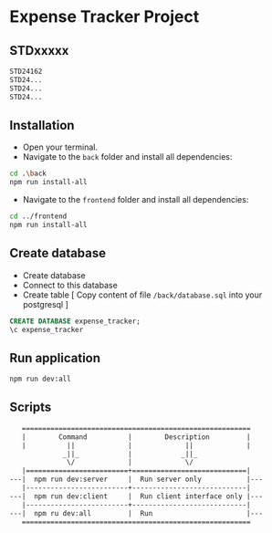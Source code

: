 # Expense Tracker Project

## STDxxxxx
```.txt
STD24162
STD24...
STD24...
STD24...
```

## Installation

- Open your terminal.
- Navigate to the `back` folder and install all dependencies:

```.bash
cd .\back
npm run install-all
```

- Navigate to the `frontend` folder and install all dependencies:

```.bash
cd ../frontend
npm run install-all
```

## Create database
- Create database
- Connect to this database
- Create table
   [
      Copy content of file `/back/database.sql` into your postgresql
   ]

```.sql
CREATE DATABASE expense_tracker;
\c expense_tracker
```

## Run application
```.bash
npm run dev:all
```

## Scripts
```.txt
   ========================================================
   |        Command          |        Description         |
   |          ||             |             ||             |
             _||_            |            _||_
              \/             |             \/
   |=========================+============================|
---|  npm run dev:server     |  Run server only           |---
   |-------------------------+----------------------------|
---|  npm run dev:client     |  Run client interface only |---
   |-------------------------+----------------------------|
---|  npm ru dev:all         |  Run                       |---
   ========================================================
```